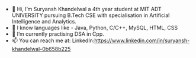 - 👋 Hi, I’m Suryansh Khandelwal a 4th year student at MIT ADT UNIVERSITY pursuing B.Tech CSE with specialisation in Artificial Intelligence and Analytics.
- 👀 I know languages like - Java, Python, C/C++, MySQL, HTML, CSS
- 🌱 I’m currently practising DSA in Cpp. 
- 📫 You can reach me at: 
     LinkedIn:https://www.linkedin.com/in/suryansh-khandelwal-0b658b225
     


<!---
 is a ✨ special ✨ repository because its `README.md` (this file) appears on your GitHub profile.
You can click the Preview link to take a look at your changes.
--->
